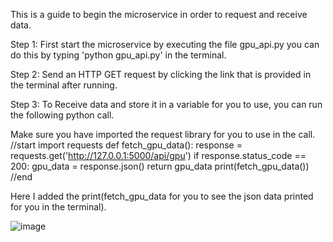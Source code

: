This is a guide to begin the microservice in order to request and receive data.

Step 1: First start the microservice by executing the file gpu_api.py you can do this by typing 'python gpu_api.py' in the terminal.

Step 2: Send an HTTP GET request by clicking the link that is provided in the terminal after running.

Step 3: To Receive data and store it in a variable for you to use, you can run the following python call.

Make sure you have imported the request library for you to use in the call.
//start
import requests
def fetch_gpu_data():
    response = requests.get('http://127.0.0.1:5000/api/gpu')
    if response.status_code == 200:
        gpu_data = response.json()
        return gpu_data
print(fetch_gpu_data())
//end

Here I added the print(fetch_gpu_data for you to see the json data printed for you in the terminal).

![image](https://user-images.githubusercontent.com/102646172/236986601-b42dbecb-f7fe-4027-9b96-0ee4e95be70e.png)
